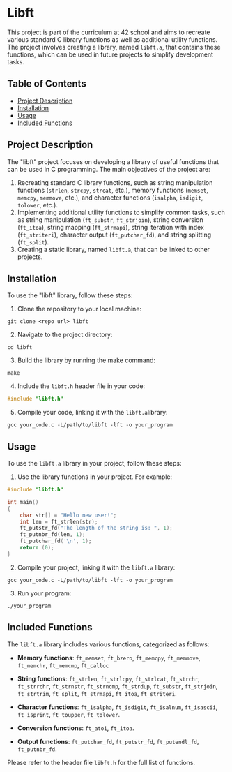 # Libft

This project is part of the curriculum at 42 school and aims to recreate various standard C library functions as well as additional utility functions. The project involves creating a library, named `libft.a`, that contains these functions, which can be used in future projects to simplify development tasks.

## Table of Contents

- [Project Description](#project-description)
- [Installation](#installation)
- [Usage](#usage)
- [Included Functions](#included-functions)

## Project Description

The "libft" project focuses on developing a library of useful functions that can be used in C programming. The main objectives of the project are:

1. Recreating standard C library functions, such as string manipulation functions (`strlen`, `strcpy`, `strcat`, etc.), memory functions (`memset`, `memcpy`, `memmove`, etc.), and character functions (`isalpha`, `isdigit`, `tolower`, etc.).
2. Implementing additional utility functions to simplify common tasks, such as string manipulation (`ft_substr`, `ft_strjoin`), string conversion (`ft_itoa`), string mapping (`ft_strmapi`), string iteration with index (`ft_striteri`), character output (`ft_putchar_fd`), and string splitting (`ft_split`).
3. Creating a static library, named `libft.a`, that can be linked to other projects.

## Installation

To use the "libft" library, follow these steps:

1. Clone the repository to your local machine:

```
git clone <repo url> libft
```

2. Navigate to the project directory:

```
cd libft
```

3. Build the library by running the make command:

```
make
```

4. Include the `libft.h` header file in your code:

```c
#include "libft.h"
```

5. Compile your code, linking it with the `libft.a`library:

```
gcc your_code.c -L/path/to/libft -lft -o your_program
```

## Usage

To use the `libft.a` library in your project, follow these steps:

1. Use the library functions in your project. For example:

```c
#include "libft.h"

int main()
{
    char str[] = "Hello new user!";
    int len = ft_strlen(str);
    ft_putstr_fd("The length of the string is: ", 1);
    ft_putnbr_fd(len, 1);
    ft_putchar_fd('\n', 1);
    return (0);
}
```

2. Compile your project, linking it with the `libft.a` library:

```
gcc your_code.c -L/path/to/libft -lft -o your_program
```

3. Run your program:

```
./your_program
```

## Included Functions

The `libft.a` library includes various functions, categorized as follows:

- **Memory functions**: `ft_memset`, `ft_bzero`, `ft_memcpy`, `ft_memmove`, `ft_memchr`, `ft_memcmp`, `ft_calloc`

- **String functions**: `ft_strlen`, `ft_strlcpy`, `ft_strlcat`, `ft_strchr`, `ft_strrchr`, `ft_strnstr`, `ft_strncmp`, `ft_strdup`, `ft_substr`, `ft_strjoin`, `ft_strtrim`, `ft_split`, `ft_strmapi`, `ft_itoa`, `ft_striteri`.

- **Character functions**: `ft_isalpha`, `ft_isdigit`, `ft_isalnum`, `ft_isascii`, `ft_isprint`, `ft_toupper`, `ft_tolower`.

- **Conversion functions**: `ft_atoi`, `ft_itoa`.

- **Output functions**: `ft_putchar_fd`, `ft_putstr_fd`, `ft_putendl_fd`, `ft_putnbr_fd`.

Please refer to the header file `libft.h` for the full list of functions.